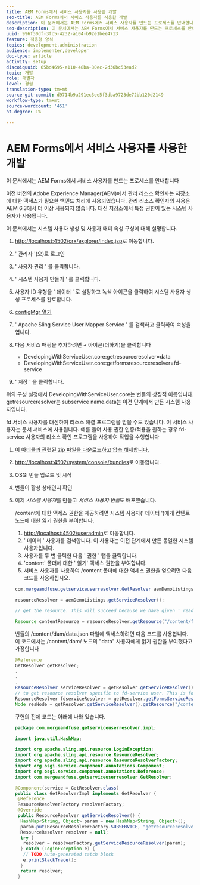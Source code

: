 ```yaml
---
title: AEM Forms에서 서비스 사용자를 사용한 개발
seo-title: AEM Forms에서 서비스 사용자를 사용한 개발
description: 이 문서에서는 AEM Forms에서 서비스 사용자를 만드는 프로세스를 안내합니다
seo-description: 이 문서에서는 AEM Forms에서 서비스 사용자를 만드는 프로세스를 안내합니다
uuid: 996f30df-3fc5-4232-a104-b92e1bee4713
feature: 적응형 양식
topics: development,administration
audience: implementer,developer
doc-type: article
activity: setup
discoiquuid: 65bd4695-e110-48ba-80ec-2d36bc53ead2
topic: 개발
role: 개발자
level: 경험
translation-type: tm+mt
source-git-commit: d9714b9a291ec3ee5f3dba9723de72bb120d2149
workflow-type: tm+mt
source-wordcount: '451'
ht-degree: 1%

---
```



# AEM Forms에서 서비스 사용자를 사용한 개발

이 문서에서는 AEM Forms에서 서비스 사용자를 만드는 프로세스를 안내합니다

이전 버전의 Adobe Experience Manager(AEM)에서 관리 리소스 확인자는 저장소에 대한 액세스가 필요한 백엔드 처리에 사용되었습니다. 관리 리소스 확인자의 사용은 AEM 6.3에서 더 이상 사용되지 않습니다. 대신 저장소에서 특정 권한이 있는 시스템 사용자가 사용됩니다.

이 문서에서는 시스템 사용자 생성 및 사용자 매퍼 속성 구성에 대해 설명합니다.

1. [http://localhost:4502/crx/explorer/index.jsp](http://localhost:4502/crx/explorer/index.jsp)로 이동합니다.
1. &#39; 관리자 &#39;(으)로 로그인
1. &#39; 사용자 관리 &#39; 를 클릭합니다.
1. &#39; 시스템 사용자 만들기 &#39; 를 클릭합니다.
1. 사용자 ID 유형을 &#39; 데이터 &#39; 로 설정하고 녹색 아이콘을 클릭하여 시스템 사용자 생성 프로세스를 완료합니다.
1. [configMgr 열기](http://localhost:4502/system/console/configMgr)
1. &#39; Apache Sling Service User Mapper Service &#39; 를 검색하고 클릭하여 속성을 엽니다.
1. 다음 서비스 매핑을 추가하려면 *+* 아이콘(더하기)을 클릭합니다

   * DevelopingWithServiceUser.core:getresourceresolver=data
   * DevelopingWithServiceUser.core:getformsresourceresolver=fd-service

1. &#39; 저장 &#39; 을 클릭합니다.

위의 구성 설정에서 DevelopingWithServiceUser.core는 번들의 상징적 이름입니다. getresourceresolver는 subservice name.data는 이전 단계에서 만든 시스템 사용자입니다.

fd 서비스 사용자를 대신하여 리소스 해결 프로그램을 받을 수도 있습니다. 이 서비스 사용자는 문서 서비스에 사용됩니다. 예를 들어 사용 권한 인증/적용을 원하는 경우 fd-service 사용자의 리소스 확인 프로그램을 사용하여 작업을 수행합니다

1. [이 아티클과 관련된 zip 파일을 다운로드하고 압축 해제합니다.](assets/developingwithserviceuser.zip)
1. [http://localhost:4502/system/console/bundles](http://localhost:4502/system/console/bundles)로 이동합니다.
1. OSGi 번들 업로드 및 시작
1. 번들이 활성 상태인지 확인
1. 이제 *시스템 사용자*&#x200B;를 만들고 *서비스 사용자 번들*&#x200B;도 배포했습니다.

   /content에 대한 액세스 권한을 제공하려면 시스템 사용자(&#39; 데이터 &#39;)에게 컨텐트 노드에 대한 읽기 권한을 부여합니다.

   1. [http://localhost:4502/useradmin](http://localhost:4502/useradmin)로 이동합니다.
   1. &#39; 데이터 &#39; 사용자를 검색합니다. 이 사용자는 이전 단계에서 만든 동일한 시스템 사용자입니다.
   1. 사용자를 두 번 클릭한 다음 &#39; 권한 &#39; 탭을 클릭합니다.
   1. &#39;content&#39; 폴더에 대한 &#39; 읽기&#39; 액세스 권한을 부여합니다.
   1. 서비스 사용자를 사용하여 /content 폴더에 대한 액세스 권한을 얻으려면 다음 코드를 사용하십시오.

   ```java
   com.mergeandfuse.getserviceuserresolver.GetResolver aemDemoListings = sling.getService(com.mergeandfuse.getserviceuserresolver.GetResolver.class);
   
   resourceResolver = aemDemoListings.getServiceResolver();
   
   // get the resource. This will succeed because we have given ' read ' access to the content node
   
   Resource contentResource = resourceResolver.getResource("/content/forms/af/sandbox/abc.pdf");
   ```

   번들의 /content/dam/data.json 파일에 액세스하려면 다음 코드를 사용합니다. 이 코드에서는 /content/dam/ 노드의 &quot;data&quot; 사용자에게 읽기 권한을 부여했다고 가정합니다

   ```java
   @Reference
   GetResolver getResolver;
   .
   .
   .
   ResourceResolver serviceResolver = getResolver.getServiceResolver();
   // to get resource resolver specific to fd-service user. This is for Document Services
   ResourceResolver fdserviceResolver = getResolver.getFormsServiceResolver();
   Node resNode = getResolver.getServiceResolver().getResource("/content/dam/data.json").adaptTo(Node.class);
   ```

   구현의 전체 코드는 아래에 나와 있습니다.

   ```java
   package com.mergeandfuse.getserviceuserresolver.impl;
   
   import java.util.HashMap;
   
   import org.apache.sling.api.resource.LoginException;
   import org.apache.sling.api.resource.ResourceResolver;
   import org.apache.sling.api.resource.ResourceResolverFactory;
   import org.osgi.service.component.annotations.Component;
   import org.osgi.service.component.annotations.Reference;
   import com.mergeandfuse.getserviceuserresolver.GetResolver;
   
   @Component(service = GetResolver.class)
   public class GetResolverImpl implements GetResolver {
    @Reference
    ResourceResolverFactory resolverFactory;
    @Override
    public ResourceResolver getServiceResolver() {
     HashMap<String, Object> param = new HashMap<String, Object>();
     param.put(ResourceResolverFactory.SUBSERVICE, "getresourceresolver");
     ResourceResolver resolver = null;
     try {
      resolver = resolverFactory.getServiceResourceResolver(param);
     } catch (LoginException e) {
      // TODO Auto-generated catch block
      e.printStackTrace();
     }
     return resolver;
    }
   ```

